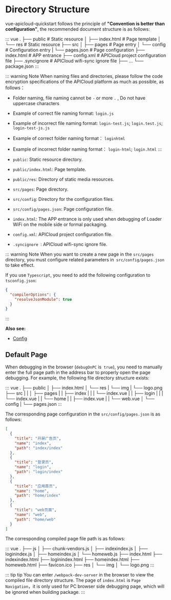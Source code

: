 # Directory Structure

vue-apicloud-quickstart follows the principle of **"Convention is better than configuration"**, the recommended document structure is as follows:

<!-- textlint-disable terminology -->

::: vue
.
├── public                   # Static resource
│   ├── index.html           # Page template
│   └── res                  # Static resource
├── src
│   ├── pages                # Page entry
│   └── config               # Configuration entry
|       └── pages.json       # Page configuration
├── index.html               # APP entrance
├── config.xml               # APICloud project configuration file
├── .syncignore              # APICloud wifi-sync ignore file
├── ...
└── package.json
:::

<!-- textlint-enable -->

::: warning Note
When naming files and directories, please follow the code encryption specifications of the APICloud platform as much as possible, as follows：

- Folder naming, file naming cannot be `-` or more `.` , Do not have uppercase characters
- Example of correct file naming format: `login.js`
- Example of incorrect file naming format: `login-test.js`; `login.test.js`; `login-test-js.js`
- Example of correct folder naming format： `loginhtml`
- Example of incorrect folder naming format： `login-html`; `login.html`
:::

- `public`: Static resource directory.
- `public/index.html`: Page template.
- `public/res`: Directory of static media resources.
- `src/pages`: Page directory.
- `src/config`: Directory for the configuration files.
- `src/config/pages.json`: Page configuration file.
- `index.html`: The APP entrance is only used when debugging of Loader WiFi on the mobile side or formal packaging.
- `config.xml`: APICloud project configuration file.
- `.syncignore `: APICloud wifi-sync ignore file.

::: warning Note
When you want to create a new page in the `src/pages` directory, you must configure related parameters in` src/config/pages.json` to take effect.

If you use `Typescript`, you need to add the following configuration to `tsconfig.json`:
  ``` json
  {
    "compilerOptions": {
      "resolveJsonModule": true
    }
  }
  ```
:::

**Also see:**

- [Config](../config/README.md)

## Default Page

When debugging in the browser (`debugOnPC` is` true`), you need to manually enter the full page path in the address bar to properly open the page debugging.
For example, the following file directory structure exists:

::: vue
.
├── public
│   ├── index.html
│   └── res
|        └── img
|             └── logo.png
├── src
|   |
│   ├── pages
|   |   ├── index
|   |   |   └── index.vue
|   |   ├── login
|   |   |   └── index.vue
|   |   └── home
|   |       ├── index.vue
|   |       └── web.vue
│   └── config
|       └── pages.json
:::

The corresponding page configuration in the `src/config/pages.json` is as follows:

``` json
[
  {
    "title": "开屏广告页",
    "name": "index",
    "path": "index/index"
  },
  {
    "title": "登录页",
    "name": "login",
    "path": "login/index"
  },
  {
    "title": "应用首页",
    "name": "home",
    "path": "home/index"
  },
  {
    "title": "web页面",
    "name": "web",
    "path": "home/web"
  }
]
```
The corresponding compiled page file path is as follows:

::: vue
.
├── js
│   ├── chunk-vendors.js
│   ├── indexindex.js
│   ├── loginindex.js
│   ├── homeindex.js
│   └── homeweb.js
├── index.html
├── indexindex.html
├── loginindex.html
├── homeindex.html
├── homeweb.html
├── favicon.ico
├── res
│    └── img
│         └── logo.png
:::

::: tip tip
You can enter `/webpack-dev-server` in the browser to view the compiled file directory structure. The page of `index.html` is `Page Navigation`，it is only used for PC browser side debugging page, which will be ignored when building package.
:::



